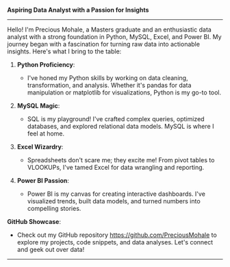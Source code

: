 **Aspiring Data Analyst with a Passion for Insights**

---

Hello! I'm Precious Mohale, a Masters graduate and an enthusiastic data analyst with a strong foundation in Python, MySQL, Excel, and Power BI. My journey began with a fascination for turning raw data into actionable insights. Here's what I bring to the table:

1. **Python Proficiency**:
   - I've honed my Python skills by working on data cleaning, transformation, and analysis. Whether it's pandas for data manipulation or matplotlib for visualizations, Python is my go-to tool.

2. **MySQL Magic**:
   - SQL is my playground! I've crafted complex queries, optimized databases, and explored relational data models. MySQL is where I feel at home.

3. **Excel Wizardry**:
   - Spreadsheets don't scare me; they excite me! From pivot tables to VLOOKUPs, I've tamed Excel for data wrangling and reporting.

4. **Power BI Passion**:
   - Power BI is my canvas for creating interactive dashboards. I've visualized trends, built data models, and turned numbers into compelling stories.

**GitHub Showcase**:
- Check out my GitHub repository https://github.com/PreciousMohale to explore my projects, code snippets, and data analyses. Let's connect and geek out over data!

---
